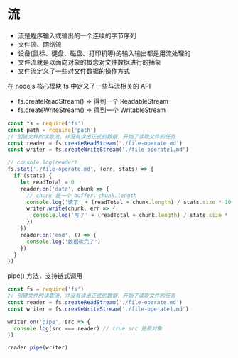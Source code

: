 # 流

- 流是程序输入或输出的一个连续的字节序列
- 文件流、网络流
- 设备(鼠标、键盘、磁盘、打印机等)的输入输出都是用流处理的
- 文件流就是以面向对象的概念对文件数据进行的抽象
- 文件流定义了一些对文件数据的操作方式

在 nodejs 核心模块 fs 中定义了一些与流相关的 API

- fs.createReadStream() => 得到一个 ReadableStream
- fs.createWriteStream() => 得到一个 WritableStream

```js
const fs = require('fs')
const path = require('path')
// 创建文件的读取流，并没有读出正式的数据，开始了读取文件的任务
const reader = fs.createReadStream('./file-operate.md')
const writer = fs.createWriteStream('./file-operate1.md')

// console.log(reader)
fs.stat('./file-operate.md', (err, stats) => {
  if (stats) {
    let readTotal = 0
    reader.on('data', chunk => {
      // chunk 是一个 buffer，chunk.length
      console.log('读了' + (readTotal + chunk.length) / stats.size * 100 + '%')
      writer.write(chunk, err => {
        console.log('写了' + (readTotal + chunk.length) / stats.size * 100 + '%')
      })
    })
    reader.on('end', () => {
      console.log('数据读完了')
    })
  }
})
```

pipe() 方法，支持链式调用

```js
const fs = require('fs')
// 创建文件的读取流，并没有读出正式的数据，开始了读取文件的任务
const reader = fs.createReadStream('./file-operate.md')
const writer = fs.createWriteStream('./file-operate1.md')

writer.on('pipe', src => {
  console.log(src === reader) // true src 是原对象
})

reader.pipe(writer)
```
